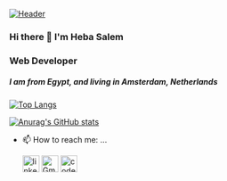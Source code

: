 [![Header](https://res.cloudinary.com/hapiii/image/upload/v1666731539/HYF/ipvd7ifblua1fqrecyey.gif)](https://some-url.dev/)

### Hi there 👋 I'm Heba Salem 
### Web Developer
##### I am from Egypt, and living in Amsterdam, Netherlands

[![Top Langs](https://github-readme-stats.vercel.app/api/top-langs/?username=HebaMak&layout=compact)](https://github.com/anuraghazra/github-readme-stats)

[![Anurag's GitHub stats](https://github-readme-stats.vercel.app/api?username=HebaMak)](https://github.com/anuraghazra/github-readme-stats)

- 📫 How to reach me: ...

   [<img src='https://cdn.jsdelivr.net/npm/simple-icons@3.0.1/icons/linkedin.svg' alt='linkedin' height='30'>](https://www.linkedin.com/in/heba-salem-273710109/) [<img src="https://img.shields.io/badge/-Gmail-fff?logo=gmail" height="30" alt="Gmail">](heba.alzirsalem@gmail.com)  [<img src='https://cdn.jsdelivr.net/npm/simple-icons@3.0.1/icons/codepen.svg' alt='codepen' height='30'>](https://codepen.io/Hapiii) 

<!--
**HebaMak/HebaMak** is a ✨ _special_ ✨ repository because its `README.md` (this file) appears on your GitHub profile.

Here are some ideas to get you started:

- 🔭 I’m currently working on ...
- 🌱 I’m currently learning ...
- 👯 I’m looking to collaborate on ...
- 🤔 I’m looking for help with ...
- 💬 Ask me about ...
- 📫 How to reach me: ...
- 😄 Pronouns: ...
- ⚡ Fun fact: ...
-->
